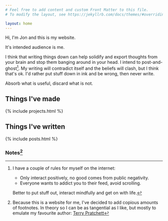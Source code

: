 ```yaml
---
# Feel free to add content and custom Front Matter to this file.
# To modify the layout, see https://jekyllrb.com/docs/themes/#overriding-theme-defaults

layout: home
---
```

Hi, I'm Jon and this is my website.

It's intended audience is me. 

I think that writing things down can help solidify and export thoughts from your brain and stop them banging around in your head. I intend to post-and-ghost[^ghost]. My writing will contradict itself and the beliefs will clash, but I think that's ok. I'd rather put stuff down in ink and be wrong, then never write. 

Absorb what is useful, discard what is not.

## Things I've made

{% include projects.html %}

## Things I've written

{% include posts.html %}

### Notes[^footnotes] 

[^ghost]: I have a couple of rules for myself on the internet:  
    * Only interact positively, no good comes from public negativity. 
    * Everyone wants to addict you to their feed, avoid scrolling.  


    Better to put stuff out, interact mindfully and get on with life.


[^footnotes]: Because this is a website for me, I've decided to add copious amounts of footnotes. In theory so I can be as tangential as I like, but mostly to emulate my favourite author: [Terry Pratchett](https://en.wikipedia.org/wiki/Terry_Pratchett)